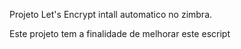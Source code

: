 Projeto Let's Encrypt intall automatico no zimbra.

Este projeto tem a finalidade de melhorar este escript 
